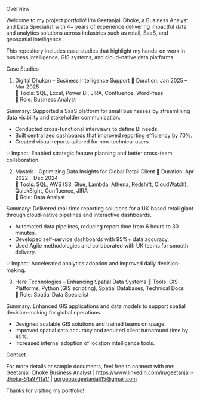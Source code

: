 Overview

Welcome to my project portfolio! I'm Geetanjali Dhoke, a Business Analyst and Data Specialist with 4+ years of experience delivering impactful data and analytics solutions across industries such as retail, SaaS, and geospatial intelligence.

This repository includes case studies that highlight my hands-on work in business intelligence, GIS systems, and cloud-native data platforms.

Case Studies

1. Digital Dhukan – Business Intelligence Support
📅 Duration: Jan 2025 – Mar 2025  
🔧 Tools: SQL, Excel, Power BI, JIRA, Confluence, WordPress  
🎯 Role: Business Analyst  

Summary:
Supported a SaaS platform for small businesses by streamlining data visibility and stakeholder communication.

- Conducted cross-functional interviews to define BI needs.
- Built centralized dashboards that improved reporting efficiency by 70%.
- Created visual reports tailored for non-technical users.

💡 Impact: Enabled strategic feature planning and better cross-team collaboration.

2. Mastek – Optimizing Data Insights for Global Retail Client
📅 Duration: Apr 2022 – Dec 2024  
🔧 Tools: SQL, AWS (S3, Glue, Lambda, Athena, Redshift, CloudWatch), QuickSight, Confluence, JIRA  
🎯 Role: Data Analyst  

Summary:
Delivered real-time reporting solutions for a UK-based retail giant through cloud-native pipelines and interactive dashboards.

- Automated data pipelines, reducing report time from 6 hours to 30 minutes.
- Developed self-service dashboards with 95%+ data accuracy.
- Used Agile methodologies and collaborated with UK teams for smooth delivery.

💡 Impact: Accelerated analytics adoption and improved daily decision-making.

3. Here Technologies – Enhancing Spatial Data Systems
🔧 Tools: GIS Platforms, Python (GIS scripting), Spatial Databases, Technical Docs  
🎯 Role: Spatial Data Specialist  

Summary:
Enhanced GIS applications and data models to support spatial decision-making for global operations.

- Designed scalable GIS solutions and trained teams on usage.
- Improved spatial data accuracy and reduced client turnaround time by 40%.
- Increased internal adoption of location intelligence tools.

Contact

For more details or sample documents, feel free to connect with me: Geetanjali Dhoke Business Analyst | https://www.linkedin.com/in/geetanjali-dhoke-51a9711a1/ | gorgeousgeetanjali15@gmail.com

Thanks for visiting my portfolio!
